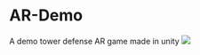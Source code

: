 # AR-Demo
A demo tower defense AR game made in unity
<img src="https://github.com/tarush-r/AR-Demo/blob/master/Demo.gif">
